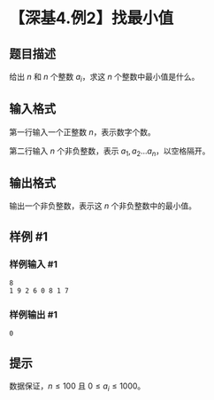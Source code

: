 # 【深基4.例2】找最小值

## 题目描述

给出 $n$ 和 $n$ 个整数 $a_i$，求这 $n$ 个整数中最小值是什么。

## 输入格式

第一行输入一个正整数 $n$，表示数字个数。

第二行输入 $n$ 个非负整数，表示 $a_1,a_2 \dots a_n$，以空格隔开。

## 输出格式

输出一个非负整数，表示这 $n$ 个非负整数中的最小值。

## 样例 #1

### 样例输入 #1
```
8
1 9 2 6 0 8 1 7
```

### 样例输出 #1

```
0
```

## 提示

数据保证，$n\le100$ 且 $0\le a_i \le 1000$。
